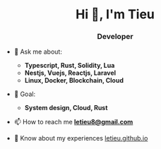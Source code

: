 

<h1 align="center">Hi 👋, I'm Tieu</h1>
<h3 align="center">Developer</h3>


- 💬 Ask me about:
  - **Typescript, Rust, Solidity, Lua**
  - **Nestjs, Vuejs, Reactjs, Laravel**
  - **Linux, Docker, Blockchain, Cloud**
  
- 🎯 Goal: 
  - **System design, Cloud, Rust**
  
- 📫 How to reach me **letieu8@gmail.com**

- 📄 Know about my experiences [letieu.github.io](https://coingen20.netlify.app/)
